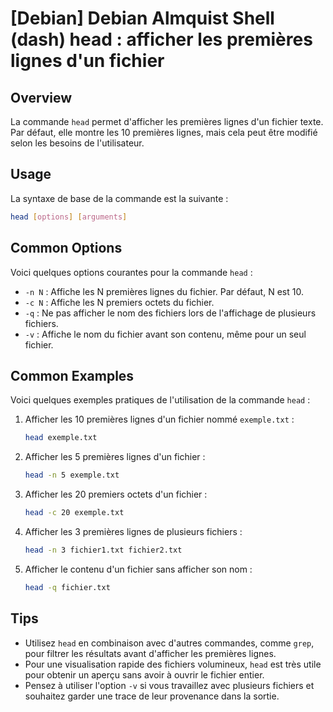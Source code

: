 # [Debian] Debian Almquist Shell (dash) head : afficher les premières lignes d'un fichier

## Overview
La commande `head` permet d'afficher les premières lignes d'un fichier texte. Par défaut, elle montre les 10 premières lignes, mais cela peut être modifié selon les besoins de l'utilisateur.

## Usage
La syntaxe de base de la commande est la suivante :

```bash
head [options] [arguments]
```

## Common Options
Voici quelques options courantes pour la commande `head` :

- `-n N` : Affiche les N premières lignes du fichier. Par défaut, N est 10.
- `-c N` : Affiche les N premiers octets du fichier.
- `-q` : Ne pas afficher le nom des fichiers lors de l'affichage de plusieurs fichiers.
- `-v` : Affiche le nom du fichier avant son contenu, même pour un seul fichier.

## Common Examples
Voici quelques exemples pratiques de l'utilisation de la commande `head` :

1. Afficher les 10 premières lignes d'un fichier nommé `exemple.txt` :

    ```bash
    head exemple.txt
    ```

2. Afficher les 5 premières lignes d'un fichier :

    ```bash
    head -n 5 exemple.txt
    ```

3. Afficher les 20 premiers octets d'un fichier :

    ```bash
    head -c 20 exemple.txt
    ```

4. Afficher les 3 premières lignes de plusieurs fichiers :

    ```bash
    head -n 3 fichier1.txt fichier2.txt
    ```

5. Afficher le contenu d'un fichier sans afficher son nom :

    ```bash
    head -q fichier.txt
    ```

## Tips
- Utilisez `head` en combinaison avec d'autres commandes, comme `grep`, pour filtrer les résultats avant d'afficher les premières lignes.
- Pour une visualisation rapide des fichiers volumineux, `head` est très utile pour obtenir un aperçu sans avoir à ouvrir le fichier entier.
- Pensez à utiliser l'option `-v` si vous travaillez avec plusieurs fichiers et souhaitez garder une trace de leur provenance dans la sortie.